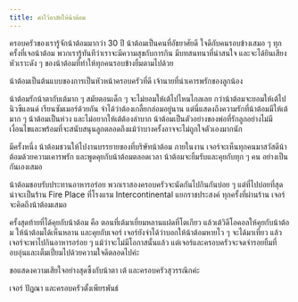 ```yaml
---
title: คำไว้อาลัยให้น้าต้อม
---
```



ครอบครัวของเรารู้จักน้าต้อมมากว่า 30 ปี น้าต้อมเป็นคนที่อัธยาศัยดี ใจดีกับคนรอบข้างเสมอ ๆ ทุกครั้งที่เจอน้าต้อม พวกเรารู้ทันทีว่าเราจะมีความสุขกับการกิน มีบทสนทนาที่น่าสนใจ และจะได้ยินเสียงหัวเราะดัง ๆ ของน้าต้อมที่ทำให้ทุกคนรอบข้างยิ้มตามไปด้วย

น้าต้อมเป็นต้นแบบของการเป็นหัวหน้าครอบครัวที่ดี เจ้านายที่น่าเคารพรักของลูกน้อง

น้าต้อมรักน้าตากับเต้มาก ๆ สมัยตอนเด็ก ๆ จะไม่ยอมให้เต้ไปไหนไกลเลย กว่าน้าต้อมจะยอมให้เต้ไปนิวซีแลนด์ เรียนซัมเมอร์ด้วยกัน จำได้ว่าต้องเกลี้ยกล่อมอยู่นาน แต่นี่แสดงถึงความรักที่น้าต้อมมีให้เต้มาก ๆ น้าต้อมเป็นห่วง และไม่อยากให้เต้ต้องลำบาก น้าต้อมเป็นตัวอย่างของพ่อที่รักลูกอย่างไม่มีเงื่อนไขและพร้อมที่จะสนับสนุนลูกตลอดถึงแม้ว่าบางครั้งอาจจะไม่ถูกใจตัวเองมากนัก

มีครั้งหนึ่ง น้าต้อมชวนให้ไปงานบรรยายของที่บริษัทน้าต้อม ภายในงาน เจอร์จะเห็นทุกคนมาสวัสดีน้าต้อมด้วยความเคารพรัก และพูดคุยกับน้าต้อมตลอดเวลา น้าต้อมจะยิ้มรับและคุยกับทุก ๆ คน อย่างเป็นกันเองเสมอ

น้าต้อมชอบรับประทานอาหารอร่อย พวกเราสองครอบครัวจะนัดกันไปกินกันบ่อย ๆ แต่ที่ไปบ่อยที่สุดน่าจะเป็นร้าน Fire Place ที่โรงแรม Intercontinental แยกราชประสงค์ ทุกครั้งที่ผ่านร้าน เจอร์จะคิดถึงน้าต้อมเสมอ

ครั้งสุดท้ายที่ได้คุยกับน้าต้อม คือ ตอนที่เต้มาเยี่ยมหลานแฝดที่โตเกียว แล้วเต้วิดีโอคอลให้คุยกับน้าต้อม ให้น้าต้อมได้เห็นหลาน และคุยกับเจอร์ เจอร์ยังจำได้ว่าบอกให้น้าต้อมหายไว ๆ จะได้มาเที่ยว แล้วเจอร์จะพาไปกินอาหารอร่อย ๆ แม้ว่าจะไม่มีโอกาสนั้นแล้ว แต่เจอร์และครอบครัวจะจดจำรอยยิ้มที่อบอุ่นและเต็มเปี่ยมไปด้วยความใจดีตลอดไปค่ะ

ขอแสดงความเสียใจอย่างสุดซึ้งกับน้าตา เต้ และครอบครัวสุวรรณิกค่ะ

เจอร์ ปัฏณา และครอบครัวตั้งเพียรพันธ์

